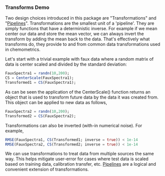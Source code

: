 ### Transforms Demo
Two design choices introduced in this package are "Transformations" and "[Pipelines](https://github.com/caseykneale/ChemometricsTools/wiki/Pipelines)". Transformations are the smallest unit of a 'pipeline'. They are simply functions that have a deterministic inverse. For example if we mean center our data and store the mean vector, we can always invert the transform by adding the mean back to the data. That's effectively what transforms do, they provide to and from common data transformations used in chemometrics.

Let's start with a trivial example with faux data where a random matrix of data is center scaled and divided by the standard deviation:
```julia
FauxSpectra1 = randn(10,200);
CS = CenterScale(FauxSpectra1);
Transformed1 = CS(FauxSpectra1);
```
As can be seen the application of the CenterScale() function returns an object that is used to transform future data by the data it was created from. This object can be applied to new data as follows,
```julia
FauxSpectra2 = randn(10,200);
Transformed2 = CS(FauxSpectra2);
```
Transformations can also be inverted (with-in numerical noise). For example,
```julia
RMSE(FauxSpectra1, CS(Transformed1; inverse = true)) < 1e-14
RMSE(FauxSpectra2, CS(Transformed2; inverse = true)) < 1e-14
```

We can use transformations to treat data from multiple sources the same way. This helps mitigate user-error for cases where test data is scaled based on training data, calibration transfer, etc. [Pipelines](https://github.com/caseykneale/ChemometricsTools/wiki/Pipelines) are a logical and convenient extension of transformations.
